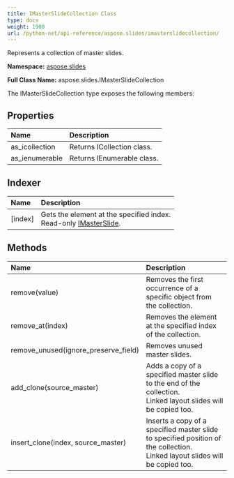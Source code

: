 ```yaml
---
title: IMasterSlideCollection Class
type: docs
weight: 1900
url: /python-net/api-reference/aspose.slides/imasterslidecollection/
---
```


Represents a collection of master slides.

**Namespace:** [aspose.slides](/slides/python-net/api-reference/aspose.slides/)

**Full Class Name:** aspose.slides.IMasterSlideCollection



The IMasterSlideCollection type exposes the following members:
## **Properties**
|**Name**|**Description**|
| :- | :- |
|as_icollection|Returns ICollection class.|
|as_ienumerable|Returns IEnumerable class.|
## **Indexer**
|**Name**|**Description**|
| :- | :- |
|[index]|Gets the element at the specified index.<br/>            Read-only [IMasterSlide](/slides/python-net/api-reference/aspose.slides/imasterslide/).|
## **Methods**
|**Name**|**Description**|
| :- | :- |
|remove(value)|Removes the first occurrence of a specific object from the collection.|
|remove_at(index)|Removes the element at the specified index of the collection.|
|remove_unused(ignore_preserve_field)|Removes unused master slides.|
|add_clone(source_master)|Adds a copy of a specified master slide to the end of the collection.<br/>            Linked layout slides will be copied too.|
|insert_clone(index, source_master)|Inserts a copy of a specified master slide to specified position of the collection.<br/>            Linked layout slides will be copied too.|
